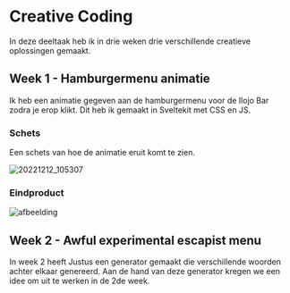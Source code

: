 # Creative Coding

In deze deeltaak heb ik in drie weken drie verschillende creatieve oplossingen gemaakt.

## Week 1 - Hamburgermenu animatie

Ik heb een animatie gegeven aan de hamburgermenu voor de Ilojo Bar zodra je erop klikt. Dit heb ik gemaakt in Sveltekit met CSS en JS.

### Schets
Een schets van hoe de animatie eruit komt te zien.

![20221212_105307](https://user-images.githubusercontent.com/26089533/207380526-28c5c95e-6c09-41ab-8564-962c82254370.jpg)


### Eindproduct

![afbeelding](https://user-images.githubusercontent.com/26089533/207382429-b0142e0e-824d-4d33-be6e-ce52c81cfdea.png)


## Week 2 - Awful experimental escapist menu

In week 2 heeft Justus een generator gemaakt die verschillende woorden achter elkaar genereerd. Aan de hand van deze generator kregen we een idee om uit te werken in de 2de week.

